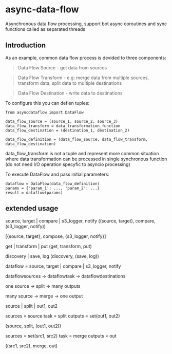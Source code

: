 # async-data-flow
Asynchronous data flow processing, support bot async coroutines and sync functions called as separated threads

## Introduction
As an example, common data flow process is devided to three components:
> Data Flow Source - get data from sources

> Data Flow Transform - e.g: merge data from multiple sources, transform data, split data to multiple destinations

> Data Flow Destination - write data to destinations

To configure this you can defien tuples:

    from asyncdataflow import DataFlow
    
    data_flow_source = (source_1, source_2, source_3)
    data_flow_transform = data_transformation_function
    data_flow_destination = (destination_1, destination_2)

    data_flow_definition = (data_flow_source, data_flow_transform, data_flow_destination)

data_flow_transform is not a tuple and represent more common situation where data transformation can be processed 
in single synchronous function (do not need I/O operation specyfic to asyncio processing)

To execute DataFlow and pass initial parameters:

    dataflow = DataFlow(data_flow_definition)
    params = {'param_1': ..., 'param_2': ...}
    result = dataflow(params)



## extended usage
source, target | compare | s3_logger, notify
((source, target), compare, (s3_logger, notify))

[{source, target}, compose, {s3_logger, notify}]

get | transform | put
(get, transform, put)

discovery | save, log
(discovery, (save, log))


dataflow = source, target | compare | s3_logger, notify

dataflowsources -> dataflowtask -> dataflowdestinations


one source -> split -> many outputs

many source -> merge -> one output


source | split | out1, out2

sources = source
task = split
outputs = set(out1, out2)

(source, split, (out1, out2))


sources = set(src1, src2)
task = merge
outputs = out

((src1, src2), merge, out)


